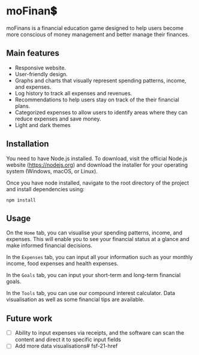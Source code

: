 # moFinan💲

moFinans is a financial education game designed to help users become more conscious of money management and better manage their finances.

## Main features
- Responsive website.
- User-friendly design.
-  Graphs and charts that visually represent spending patterns, income, and expenses.
- Log history to track all expenses and revenues.
- Recommendations to help users stay on track of the their financial plans.
- Categorized expenses to allow users to identify areas where they can reduce expenses and save money.
- Light and dark themes
## Installation
You need to have Node.js installed. To download, visit the official Node.js website (https://nodejs.org) and download the installer for your operating system (Windows, macOS, or Linux).

Once you have node installed, navigate to the root directory of the project and install dependencies using:
```
npm install
```

## Usage
On the `Home` tab, you can visualise your spending patterns, income, and expenses. This will enable you to see your financial status at a glance and make informed financial decisions.

In the `Expenses` tab, you can input all your information such as your monthly income, food expenses and health expenses.

In the `Goals` tab, you can input your short-term and long-term financial goals.

In the `Tools` tab, you can use our compound interest calculator. Data visualisation as well as some financial tips are available.

## Future work
- [ ] Ability to input expenses via receipts, and the software can scan the content and direct it to specific input fields
- [ ] Add more data visualisations#   f s f - 2 1 - h r e f  
 